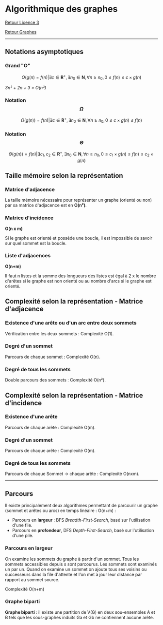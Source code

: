 # Algorithmique des graphes


[Retour Licence 3](https://mcheungsen.github.io/cours/ "Licence 3")

[Retour Graphes](index.md)

---

## Notations asymptotiques

### Grand "O" 

$$O(g(n) = f(n) | \exists c \in \mathbf{R}^+, \exists n_0 \in \mathbf{N}, \forall n \geq n_0, 0 \leq f(n) \leq c \times g(n)$$

*3n² + 2n + 3 = O(n²)*

### Notation $$\Omega$$

$$\Omega (g(n)) = f(n) | \exists c \in \mathbf{R}^+, \exists n_0 \in \mathbf{N}, \forall n \geq n_0, 0 \leq c \times g(n) \leq f(n)$$

### Notation $$\Theta$$

$$\Theta(g(n)) = f(n)|\exists c_1, c_2 \in \mathbf{R}^+, \exists n_0 \in \mathbf{N}, \forall n \geq n_0, 0 \leq c_1 \times g(n) \leq f(n) \leq c_2 \times g(n)$$

## Taille mémoire selon la représentation

### Matrice d'adjacence
La taille mémoire nécessaire pour représenter un graphe (orienté ou non) par sa matrice d'adjacence est en **O(n²)**.

### Matrice d'incidence
**O(n x m)**

Si le graphe est orienté et possède une boucle, il est impossible de savoir sur quel sommet est la boucle.

### Liste d'adjacences
**O(n+m)**

Il faut n listes et la somme des longueurs des listes est égal à 2 x le nombre d'arêtes si le graphe est non orienté ou au nombre d'arcs si le graphe est orienté.

## Complexité selon la représentation - Matrice d'adjacence

### Existence d'une arête ou d'un arc entre deux sommets
Vérification entre les deux sommets : Complexité O(1).

### Degré d'un sommet
Parcours de chaque sommet : Complexité O(n).

### Degré de tous les sommets
Double parcours des sommets : Complexité O(n²).

## Complexité selon la représentation - Matrice d'incidence

### Existence d'une arête
Parcours de chaque arête : Complexité O(m).

### Degré d'un sommet
Parcours de chaque arête : Complexité O(m).

### Degré de tous les sommets
Parcours de chaque Sommet ->  chaque arête : Complexité O(nxm).

------

## Parcours
Il existe principalement deux algorithmes permettant de parcourir un graphe (sommet et arêtes ou arcs) en temps linéaire : O(n+m) :
- Parcours en **largeur** : BFS *Breadth-First-Search*, basé sur l'utilisation d'une file.
- Parcours en **profondeur**, DFS *Depth-First-Search*, basé sur l'utilisation d'une pile.

### Parcours en largeur
On examine les sommets du graphe à partir d'un sommet. Tous les sommets accessibles depuis s sont parcourus. Les sommets sont examinés un par un. Quand on examine un sommet on ajoute tous ses voisins ou successeurs dans la file d'attente et l'on met à jour leur distance par rapport au sommet source.

Complexité O(n+m)

### Graphe biparti
**Graphe biparti** : il existe une partition de V(G) en deux sou-ensembles A et B tels que les sous-graphes induits Ga et Gb ne contiennent aucune arête.

<script src="https://polyfill.io/v3/polyfill.min.js?features=es6"></script>
<script id="MathJax-script" async src="https://cdn.jsdelivr.net/npm/mathjax@3/es5/tex-mml-chtml.js"></script>